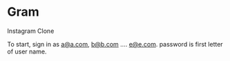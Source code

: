 # Gram

Instagram Clone

To start, sign in as a@a.com, b@b.com .... e@e.com. password is first letter of user name.
